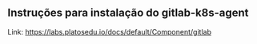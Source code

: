 ## Instruções para instalação do gitlab-k8s-agent

Link: https://labs.platosedu.io/docs/default/Component/gitlab